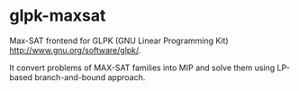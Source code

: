 glpk-maxsat
===========

Max-SAT frontend for GLPK (GNU Linear Programming Kit)
<http://www.gnu.org/software/glpk/>.

It convert problems of MAX-SAT families into MIP and
solve them using LP-based branch-and-bound approach.

